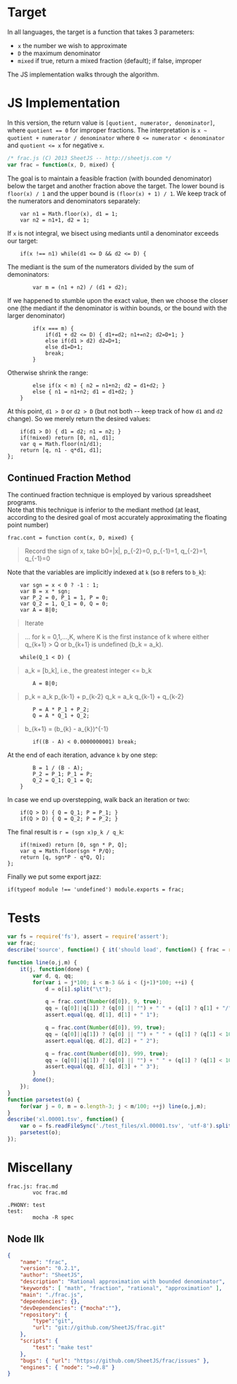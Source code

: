 # Target

In all languages, the target is a function that takes 3 parameters:

 - `x` the number we wish to approximate
 - `D` the maximum denominator
 - `mixed` if true, return a mixed fraction (default); if false, improper

The JS implementation walks through the algorithm.

# JS Implementation

In this version, the return value is `[quotient, numerator, denominator]`, 
where `quotient == 0` for improper fractions. The interpretation is 
`x ~ quotient + numerator / denominator` where `0 <= numerator < denominator`
and `quotient <= x` for negative `x`.

```js>frac.js
/* frac.js (C) 2013 SheetJS -- http://sheetjs.com */
var frac = function(x, D, mixed) {
```

The goal is to maintain a feasible fraction (with bounded denominator) below
the target and another fraction above the target.  The lower bound is 
`floor(x) / 1` and the upper bound is `(floor(x) + 1) / 1`.  We keep track of
the numerators and denominators separately:

```
    var n1 = Math.floor(x), d1 = 1;
    var n2 = n1+1, d2 = 1;
```

If `x` is not integral, we bisect using mediants until a denominator exceeds
our target:

```
    if(x !== n1) while(d1 <= D && d2 <= D) {    
```

The mediant is the sum of the numerators divided by the sum of demoninators:

```
        var m = (n1 + n2) / (d1 + d2);
```

If we happened to stumble upon the exact value, then we choose the closer one
(the mediant if the denominator is within bounds, or the bound with the larger
denominator) 

```
        if(x === m) {
            if(d1 + d2 <= D) { d1+=d2; n1+=n2; d2=D+1; }
            else if(d1 > d2) d2=D+1;
            else d1=D+1;
            break;
        }
```

Otherwise shrink the range:

```
        else if(x < m) { n2 = n1+n2; d2 = d1+d2; }
        else { n1 = n1+n2; d1 = d1+d2; }
    }
```

At this point, `d1 > D` or `d2 > D` (but not both -- keep track of how `d1` and
`d2` change).  So we merely return the desired values:

```
    if(d1 > D) { d1 = d2; n1 = n2; }
    if(!mixed) return [0, n1, d1];
    var q = Math.floor(n1/d1);
    return [q, n1 - q*d1, d1];
};
```

## Continued Fraction Method

The continued fraction technique is employed by various spreadsheet programs.  
Note that this technique is inferior to the mediant method (at least, according
to the desired goal of most accurately approximating the floating point number)

```
frac.cont = function cont(x, D, mixed) {
```

> Record the sign of x, take b0=|x|, p_{-2}=0, p_{-1}=1, q_{-2}=1, q_{-1}=0

Note that the variables are implicitly indexed at `k` (so `B` refers to `b_k`):

```
    var sgn = x < 0 ? -1 : 1;
    var B = x * sgn;
    var P_2 = 0, P_1 = 1, P = 0;
    var Q_2 = 1, Q_1 = 0, Q = 0;
    var A = B|0;
```

> Iterate

> ... for k = 0,1,...,K, where K is the first instance of k where 
> either q_{k+1} > Q or b_{k+1} is undefined (b_k = a_k).

```
    while(Q_1 < D) {
```

> a_k = [b_k], i.e., the greatest integer <= b_k

```
        A = B|0;
```

> p_k = a_k p_{k-1} + p_{k-2}
> q_k = a_k q_{k-1} + q_{k-2}

```
        P = A * P_1 + P_2;
        Q = A * Q_1 + Q_2;
```

> b_{k+1} = (b_{k} - a_{k})^{-1} 

```
        if((B - A) < 0.0000000001) break;
```

At the end of each iteration, advance `k` by one step:

``` 
        B = 1 / (B - A);
        P_2 = P_1; P_1 = P;
        Q_2 = Q_1; Q_1 = Q;
    }
```

In case we end up overstepping, walk back an iteration or two: 

```
    if(Q > D) { Q = Q_1; P = P_1; }
    if(Q > D) { Q = Q_2; P = P_2; }
```

The final result is `r = (sgn x)p_k / q_k`:

```
    if(!mixed) return [0, sgn * P, Q];
    var q = Math.floor(sgn * P/Q);
    return [q, sgn*P - q*Q, Q];
};
```

Finally we put some export jazz:

```
if(typeof module !== 'undefined') module.exports = frac;
```

# Tests

```js>test.js
var fs = require('fs'), assert = require('assert');
var frac;
describe('source', function() { it('should load', function() { frac = require('./'); }); });

function line(o,j,m) {
    it(j, function(done) {
        var d, q, qq;
        for(var i = j*100; i < m-3 && i < (j+1)*100; ++i) {
            d = o[i].split("\t");

            q = frac.cont(Number(d[0]), 9, true);
            qq = (q[0]||q[1]) ? (q[0] || "") + " " + (q[1] ? q[1] + "/" + q[2] : "   ") : "0    ";
            assert.equal(qq, d[1], d[1] + " 1");

            q = frac.cont(Number(d[0]), 99, true);
            qq = (q[0]||q[1]) ? (q[0] || "") + " " + (q[1] ? (q[1] < 10 ? " " : "") + q[1] + "/" + q[2] + (q[2]<10?" ":"") : "     ") : "0      ";
            assert.equal(qq, d[2], d[2] + " 2");

            q = frac.cont(Number(d[0]), 999, true);
            qq = (q[0]||q[1]) ? (q[0] || "") + " " + (q[1] ? (q[1] < 100 ? " " : "") + (q[1] < 10 ? " " : "") + q[1] + "/" + q[2] + (q[2]<10?" ":"") + (q[2]<100?" ":""): "       ") : "0        ";
            assert.equal(qq, d[3], d[3] + " 3");
        }
        done();
    });
}
function parsetest(o) {
    for(var j = 0, m = o.length-3; j < m/100; ++j) line(o,j,m);
}
describe('xl.00001.tsv', function() {
    var o = fs.readFileSync('./test_files/xl.00001.tsv', 'utf-8').split("\n");
    parsetest(o);
});
```

# Miscellany

```make>Makefile
frac.js: frac.md
        voc frac.md

.PHONY: test
test: 
        mocha -R spec
```

## Node Ilk

```json>package.json
{
    "name": "frac",
    "version": "0.2.1",
    "author": "SheetJS",
    "description": "Rational approximation with bounded denominator",
    "keywords": [ "math", "fraction", "rational", "approximation" ],
    "main": "./frac.js",
    "dependencies": {},
    "devDependencies": {"mocha":""},
    "repository": {
        "type":"git",
        "url": "git://github.com/SheetJS/frac.git"
    },
    "scripts": {
        "test": "make test"
    },
    "bugs": { "url": "https://github.com/SheetJS/frac/issues" },
    "engines": { "node": ">=0.8" }
}
```


